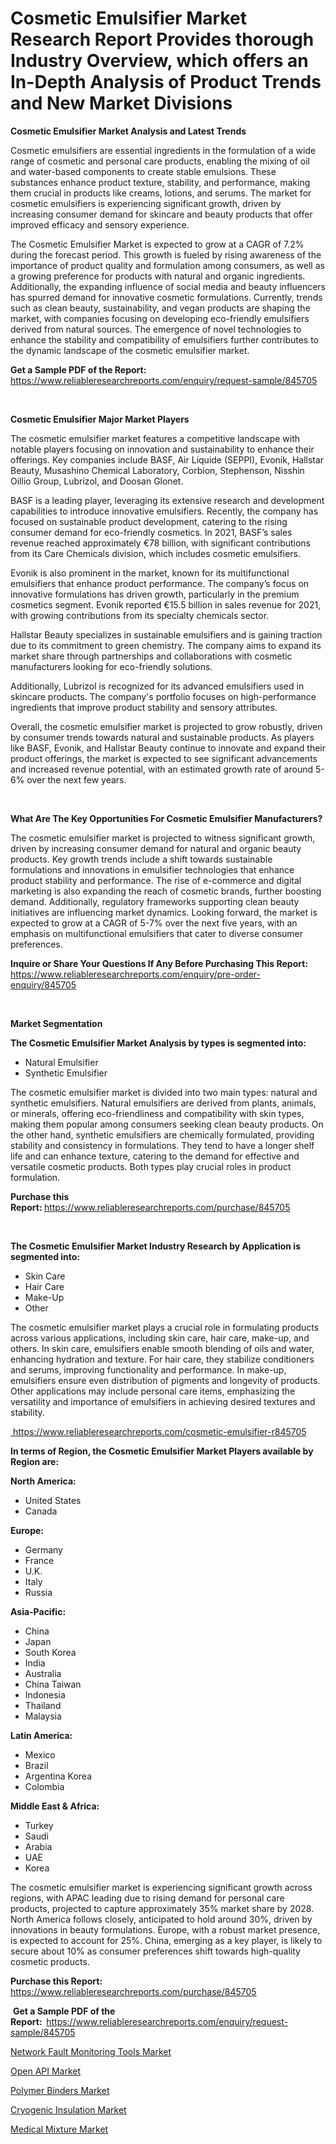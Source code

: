<p><h1>Cosmetic Emulsifier Market Research Report Provides thorough Industry Overview, which offers an In-Depth Analysis of Product Trends and New Market Divisions</h1></p><p><strong>Cosmetic Emulsifier Market Analysis and Latest Trends</strong></p>
<p><p>Cosmetic emulsifiers are essential ingredients in the formulation of a wide range of cosmetic and personal care products, enabling the mixing of oil and water-based components to create stable emulsions. These substances enhance product texture, stability, and performance, making them crucial in products like creams, lotions, and serums. The market for cosmetic emulsifiers is experiencing significant growth, driven by increasing consumer demand for skincare and beauty products that offer improved efficacy and sensory experience.</p><p>The Cosmetic Emulsifier Market is expected to grow at a CAGR of 7.2% during the forecast period. This growth is fueled by rising awareness of the importance of product quality and formulation among consumers, as well as a growing preference for products with natural and organic ingredients. Additionally, the expanding influence of social media and beauty influencers has spurred demand for innovative cosmetic formulations. Currently, trends such as clean beauty, sustainability, and vegan products are shaping the market, with companies focusing on developing eco-friendly emulsifiers derived from natural sources. The emergence of novel technologies to enhance the stability and compatibility of emulsifiers further contributes to the dynamic landscape of the cosmetic emulsifier market.</p></p>
<p><strong>Get a Sample PDF of the Report:&nbsp;</strong> <a href="https://www.reliableresearchreports.com/enquiry/request-sample/845705?utm_campaign=12&utm_medium=2&utm_source=Github&utm_content=ia&utm_term=12112024&utm_id=cosmetic-emulsifier">https://www.reliableresearchreports.com/enquiry/request-sample/845705</a></p>
<p>&nbsp;</p>
<p><strong>Cosmetic Emulsifier Major Market Players</strong></p>
<p><p>The cosmetic emulsifier market features a competitive landscape with notable players focusing on innovation and sustainability to enhance their offerings. Key companies include BASF, Air Liquide (SEPPI), Evonik, Hallstar Beauty, Musashino Chemical Laboratory, Corbion, Stephenson, Nisshin Oillio Group, Lubrizol, and Doosan Glonet.</p><p>BASF is a leading player, leveraging its extensive research and development capabilities to introduce innovative emulsifiers. Recently, the company has focused on sustainable product development, catering to the rising consumer demand for eco-friendly cosmetics. In 2021, BASF’s sales revenue reached approximately €78 billion, with significant contributions from its Care Chemicals division, which includes cosmetic emulsifiers.</p><p>Evonik is also prominent in the market, known for its multifunctional emulsifiers that enhance product performance. The company’s focus on innovative formulations has driven growth, particularly in the premium cosmetics segment. Evonik reported €15.5 billion in sales revenue for 2021, with growing contributions from its specialty chemicals sector.</p><p>Hallstar Beauty specializes in sustainable emulsifiers and is gaining traction due to its commitment to green chemistry. The company aims to expand its market share through partnerships and collaborations with cosmetic manufacturers looking for eco-friendly solutions.</p><p>Additionally, Lubrizol is recognized for its advanced emulsifiers used in skincare products. The company's portfolio focuses on high-performance ingredients that improve product stability and sensory attributes. </p><p>Overall, the cosmetic emulsifier market is projected to grow robustly, driven by consumer trends towards natural and sustainable products. As players like BASF, Evonik, and Hallstar Beauty continue to innovate and expand their product offerings, the market is expected to see significant advancements and increased revenue potential, with an estimated growth rate of around 5-6% over the next few years.</p></p>
<p>&nbsp;</p>
<p><strong>What Are The Key Opportunities For Cosmetic Emulsifier Manufacturers?</strong></p>
<p><p>The cosmetic emulsifier market is projected to witness significant growth, driven by increasing consumer demand for natural and organic beauty products. Key growth trends include a shift towards sustainable formulations and innovations in emulsifier technologies that enhance product stability and performance. The rise of e-commerce and digital marketing is also expanding the reach of cosmetic brands, further boosting demand. Additionally, regulatory frameworks supporting clean beauty initiatives are influencing market dynamics. Looking forward, the market is expected to grow at a CAGR of 5-7% over the next five years, with an emphasis on multifunctional emulsifiers that cater to diverse consumer preferences.</p></p>
<p><strong>Inquire or Share Your Questions If Any Before Purchasing This Report:</strong> <a href="https://www.reliableresearchreports.com/enquiry/pre-order-enquiry/845705?utm_campaign=12&utm_medium=2&utm_source=Github&utm_content=ia&utm_term=12112024&utm_id=cosmetic-emulsifier">https://www.reliableresearchreports.com/enquiry/pre-order-enquiry/845705</a></p>
<p>&nbsp;</p>
<p><strong>Market Segmentation</strong></p>
<p><strong>The Cosmetic Emulsifier Market Analysis by types is segmented into:</strong></p>
<p><ul><li>Natural Emulsifier</li><li>Synthetic Emulsifier</li></ul></p>
<p><p>The cosmetic emulsifier market is divided into two main types: natural and synthetic emulsifiers. Natural emulsifiers are derived from plants, animals, or minerals, offering eco-friendliness and compatibility with skin types, making them popular among consumers seeking clean beauty products. On the other hand, synthetic emulsifiers are chemically formulated, providing stability and consistency in formulations. They tend to have a longer shelf life and can enhance texture, catering to the demand for effective and versatile cosmetic products. Both types play crucial roles in product formulation.</p></p>
<p><strong>Purchase this Report:&nbsp;</strong><a href="https://www.reliableresearchreports.com/purchase/845705?utm_campaign=12&utm_medium=2&utm_source=Github&utm_content=ia&utm_term=12112024&utm_id=cosmetic-emulsifier">https://www.reliableresearchreports.com/purchase/845705</a></p>
<p>&nbsp;</p>
<p><strong>The Cosmetic Emulsifier Market Industry Research by Application is segmented into:</strong></p>
<p><ul><li>Skin Care</li><li>Hair Care</li><li>Make-Up</li><li>Other</li></ul></p>
<p><p>The cosmetic emulsifier market plays a crucial role in formulating products across various applications, including skin care, hair care, make-up, and others. In skin care, emulsifiers enable smooth blending of oils and water, enhancing hydration and texture. For hair care, they stabilize conditioners and serums, improving functionality and performance. In make-up, emulsifiers ensure even distribution of pigments and longevity of products. Other applications may include personal care items, emphasizing the versatility and importance of emulsifiers in achieving desired textures and stability.</p></p>
<p><a href="https://www.reliableresearchreports.com/cosmetic-emulsifier-r845705?utm_campaign=12&utm_medium=2&utm_source=Github&utm_content=ia&utm_term=12112024&utm_id=cosmetic-emulsifier">&nbsp;https://www.reliableresearchreports.com/cosmetic-emulsifier-r845705</a></p>
<p><strong>In terms of Region, the Cosmetic Emulsifier Market Players available by Region are:</strong></p>
<p>
    <p> <strong> North America: </strong>
        <ul>
            <li>United States</li>
            <li>Canada</li>
        </ul>
        </p> 
    <p> <strong> Europe: </strong>
        <ul>
            <li>Germany</li>
            <li>France</li>
            <li>U.K.</li>
            <li>Italy</li>
            <li>Russia</li>
        </ul>
        </p> 
    <p> <strong> Asia-Pacific: </strong>
        <ul>
            <li>China</li>
            <li>Japan</li>
            <li>South Korea</li>
            <li>India</li>
            <li>Australia</li>
            <li>China Taiwan</li>
            <li>Indonesia</li>
            <li>Thailand</li>
            <li>Malaysia</li>
        </ul>
        </p> 
    <p> <strong> Latin America: </strong>
        <ul>
            <li>Mexico</li>
            <li>Brazil</li>
            <li>Argentina Korea</li>
            <li>Colombia</li>
        </ul>
        </p> 
    <p> <strong> Middle East & Africa: </strong>
        <ul>
            <li>Turkey</li>
            <li>Saudi</li>
            <li>Arabia</li>
            <li>UAE</li>
            <li>Korea</li>
        </ul>
    </p>
    </p>
<p><p>The cosmetic emulsifier market is experiencing significant growth across regions, with APAC leading due to rising demand for personal care products, projected to capture approximately 35% market share by 2028. North America follows closely, anticipated to hold around 30%, driven by innovations in beauty formulations. Europe, with a robust market presence, is expected to account for 25%. China, emerging as a key player, is likely to secure about 10% as consumer preferences shift towards high-quality cosmetic products.</p></p>
<p><strong>Purchase this Report: </strong><a href="https://www.reliableresearchreports.com/purchase/845705?utm_campaign=12&utm_medium=2&utm_source=Github&utm_content=ia&utm_term=12112024&utm_id=cosmetic-emulsifier">https://www.reliableresearchreports.com/purchase/845705</a></p>
<p>&nbsp;<strong>Get a Sample PDF of the Report:&nbsp;&nbsp;</strong><a href="https://www.reliableresearchreports.com/enquiry/request-sample/845705?utm_campaign=12&utm_medium=2&utm_source=Github&utm_content=ia&utm_term=12112024&utm_id=cosmetic-emulsifier">https://www.reliableresearchreports.com/enquiry/request-sample/845705</a></p>
<p><strong></strong></p>
<p><p><a href="https://issuu.com/reportprime-2/docs/network-fault-monitoring-tools-mark_3520f32ef24b21?utm_campaign=12&utm_medium=2&utm_source=Github&utm_content=ia&utm_term=12112024&utm_id=cosmetic-emulsifier">Network Fault Monitoring Tools Market</a></p><p><a href="https://issuu.com/reportprime-2/docs/open-api-market-size-2030.pptx_e53391156feae9?utm_campaign=12&utm_medium=2&utm_source=Github&utm_content=ia&utm_term=12112024&utm_id=cosmetic-emulsifier">Open API Market</a></p><p><a href="https://www.linkedin.com/pulse/emerging-trends-polymer-binders-market-detailed-overview-qduic?utm_campaign=12&utm_medium=2&utm_source=Github&utm_content=ia&utm_term=12112024&utm_id=cosmetic-emulsifier">Polymer Binders Market</a></p><p><a href="https://www.linkedin.com/pulse/cryogenic-insulation-mosaic-piecing-together-global-market-uxxbc?utm_campaign=12&utm_medium=2&utm_source=Github&utm_content=ia&utm_term=12112024&utm_id=cosmetic-emulsifier">Cryogenic Insulation Market</a></p><p><a href="https://github.com/JakirUddin511/Market-Research-Report-List-1/blob/main/medical-mixture-market.md?utm_campaign=12&utm_medium=2&utm_source=Github&utm_content=ia&utm_term=12112024&utm_id=cosmetic-emulsifier">Medical Mixture Market</a></p></p>